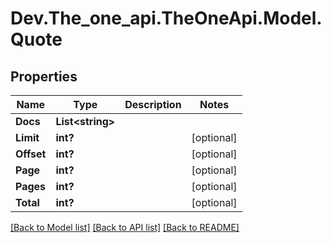 # Dev.The_one_api.TheOneApi.Model.Quote
## Properties

Name | Type | Description | Notes
------------ | ------------- | ------------- | -------------
**Docs** | **List&lt;string&gt;** |  | 
**Limit** | **int?** |  | [optional] 
**Offset** | **int?** |  | [optional] 
**Page** | **int?** |  | [optional] 
**Pages** | **int?** |  | [optional] 
**Total** | **int?** |  | [optional] 

[[Back to Model list]](../README.md#documentation-for-models) [[Back to API list]](../README.md#documentation-for-api-endpoints) [[Back to README]](../README.md)

